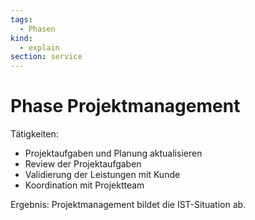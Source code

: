 ```yaml
---
tags:
  - Phasen
kind:
  - explain
section: service
---
```

# Phase Projektmanagement

Tätigkeiten:

* Projektaufgaben und Planung aktualisieren
* Review der Projektaufgaben
* Validierung der Leistungen mit Kunde
* Koordination mit Projektteam

Ergebnis: Projektmanagement bildet die IST-Situation ab.

